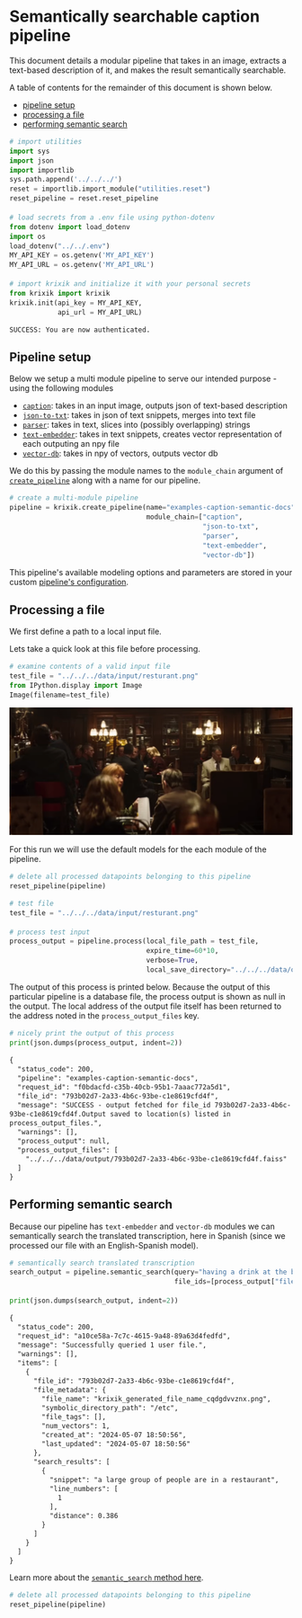 # Semantically searchable caption pipeline

This document details a modular pipeline that takes in an image, extracts a text-based description of it, and makes the result semantically searchable.

A table of contents for the remainder of this document is shown below.


- [pipeline setup](#pipeline-setup)
- [processing a file](#processing-a-file)
- [performing semantic search](#performing-semantic-search)



```python
# import utilities
import sys 
import json
import importlib
sys.path.append('../../../')
reset = importlib.import_module("utilities.reset")
reset_pipeline = reset.reset_pipeline

# load secrets from a .env file using python-dotenv
from dotenv import load_dotenv
import os
load_dotenv("../../.env")
MY_API_KEY = os.getenv('MY_API_KEY')
MY_API_URL = os.getenv('MY_API_URL')

# import krixik and initialize it with your personal secrets
from krixik import krixik
krixik.init(api_key = MY_API_KEY, 
            api_url = MY_API_URL)
```

    SUCCESS: You are now authenticated.


## Pipeline setup

Below we setup a multi module pipeline to serve our intended purpose - using the following modules

- [`caption`](../../modules/transcribe.md): takes in an input image, outputs json of text-based description
- [`json-to-txt`](../../modules/json-to-txt.md): takes in json of text snippets, merges into text file
- [`parser`](../../modules/parser.md): takes in text, slices into (possibly overlapping) strings
- [`text-embedder`](../../modules/text-embedder.md): takes in text snippets, creates vector representation of each outputing an npy file
- [`vector-db`](../../modules/vector-db.md): takes in npy of vectors, outputs vector db

We do this by passing the module names to the `module_chain` argument of [`create_pipeline`](../../system/create_save_load.md) along with a name for our pipeline.


```python
# create a multi-module pipeline
pipeline = krixik.create_pipeline(name="examples-caption-semantic-docs",
                                  module_chain=["caption",
                                                "json-to-txt",
                                                "parser",
                                                "text-embedder",
                                                "vector-db"])
```

This pipeline's available modeling options and parameters are stored in your custom [pipeline's configuration](../../system/create_save_load.md).

## Processing a file

We first define a path to a local input file.

Lets take a quick look at this file before processing.


```python
# examine contents of a valid input file
test_file = "../../../data/input/resturant.png"
from IPython.display import Image
Image(filename=test_file)
```




    
![png](caption-semantic_files/caption-semantic_10_0.png)
    



For this run we will use the default models for the each module of the pipeline.


```python
# delete all processed datapoints belonging to this pipeline
reset_pipeline(pipeline)
```


```python
# test file
test_file = "../../../data/input/resturant.png"

# process test input
process_output = pipeline.process(local_file_path = test_file,
                                  expire_time=60*10,
                                  verbose=True,
                                  local_save_directory="../../../data/output")
```

The output of this process is printed below.  Because the output of this particular pipeline is a database file, the process output is shown as null in the output.  The local address of the output file itself has been returned to the address noted in the `process_output_files` key.


```python
# nicely print the output of this process
print(json.dumps(process_output, indent=2))
```

    {
      "status_code": 200,
      "pipeline": "examples-caption-semantic-docs",
      "request_id": "f0bdacfd-c35b-40cb-95b1-7aaac772a5d1",
      "file_id": "793b02d7-2a33-4b6c-93be-c1e8619cfd4f",
      "message": "SUCCESS - output fetched for file_id 793b02d7-2a33-4b6c-93be-c1e8619cfd4f.Output saved to location(s) listed in process_output_files.",
      "warnings": [],
      "process_output": null,
      "process_output_files": [
        "../../../data/output/793b02d7-2a33-4b6c-93be-c1e8619cfd4f.faiss"
      ]
    }


## Performing semantic search

Because our pipeline has `text-embedder` and `vector-db` modules we can semantically search the translated transcription, here in Spanish (since we processed our file with an English-Spanish model).  


```python
# semantically search translated transcription
search_output = pipeline.semantic_search(query="having a drink at the bar", 
                                         file_ids=[process_output["file_id"]])

print(json.dumps(search_output, indent=2))
```

    {
      "status_code": 200,
      "request_id": "a10ce58a-7c7c-4615-9a48-89a63d4fedfd",
      "message": "Successfully queried 1 user file.",
      "warnings": [],
      "items": [
        {
          "file_id": "793b02d7-2a33-4b6c-93be-c1e8619cfd4f",
          "file_metadata": {
            "file_name": "krixik_generated_file_name_cqdgdvvznx.png",
            "symbolic_directory_path": "/etc",
            "file_tags": [],
            "num_vectors": 1,
            "created_at": "2024-05-07 18:50:56",
            "last_updated": "2024-05-07 18:50:56"
          },
          "search_results": [
            {
              "snippet": "a large group of people are in a restaurant",
              "line_numbers": [
                1
              ],
              "distance": 0.386
            }
          ]
        }
      ]
    }


Learn more about the [`semantic_search` method here](../../system/semantic_search.md).


```python
# delete all processed datapoints belonging to this pipeline
reset_pipeline(pipeline)
```
